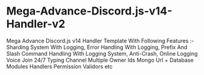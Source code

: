 # Mega-Advance-Discord.js-v14-Handler-v2
Mega Advance Discord.js v14 Handler Template With Following Features :- Sharding System With Logging, Error Handling With Logging, Prefix And Slash Command Handling With Logging System, Anti-Crash, Online Logging Voice Join 24/7 Typing Channel Multiple Owner Ids Mongo Url + Database Modules Handlers Permission Validors etc
